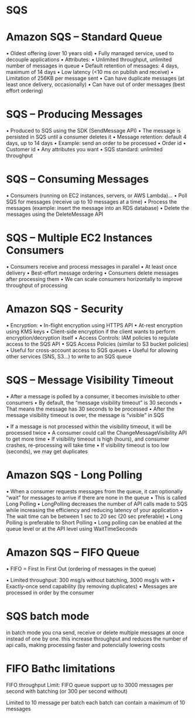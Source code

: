 # SQS

# Amazon SQS – Standard Queue
• Oldest offering (over 10 years old)
• Fully managed service, used to decouple applications
• Attributes:
• Unlimited throughput, unlimited number of messages in queue
• Default retention of messages: 4 days, maximum of 14 days
• Low latency (<10 ms on publish and receive)
• Limitation of 256KB per message sent
• Can have duplicate messages (at least once delivery, occasionally)
• Can have out of order messages (best effort ordering)

# SQS – Producing Messages
• Produced to SQS using the SDK (SendMessage API)
• The message is persisted in SQS until a consumer deletes it
• Message retention: default 4 days, up to 14 days
• Example: send an order to be processed
• Order id
• Customer id
• Any attributes you want
• SQS standard: unlimited throughput

# SQS – Consuming Messages
• Consumers (running on EC2 instances, servers, or AWS Lambda)…
• Poll SQS for messages (receive up to 10 messages at a time)
• Process the messages (example: insert the message into an RDS database)
• Delete the messages using the DeleteMessage API

# SQS – Multiple EC2 Instances Consumers

• Consumers receive and process
messages in parallel
• At least once delivery
• Best-effort message ordering
• Consumers delete messages
after processing them
• We can scale consumers
horizontally to improve
throughput of processing

# Amazon SQS - Security
• Encryption:
• In-flight encryption using HTTPS API
• At-rest encryption using KMS keys
• Client-side encryption if the client wants to perform encryption/decryption itself
• Access Controls: IAM policies to regulate access to the SQS API
• SQS Access Policies (similar to S3 bucket policies)
• Useful for cross-account access to SQS queues
• Useful for allowing other services (SNS, S3…) to write to an SQS queue

# SQS – Message Visibility Timeout
• After a message is polled by a consumer, it becomes invisible to other consumers
• By default, the “message visibility timeout” is 30 seconds
• That means the message has 30 seconds to be processed
• After the message visibility timeout is over, the message is “visible” in SQS

• If a message is not processed within the visibility timeout, it will be processed twice
• A consumer could call the ChangeMessageVisibility API to get more time
• If visibility timeout is high (hours), and consumer crashes, re-processing will take time
• If visibility timeout is too low (seconds), we may get duplicates

# Amazon SQS - Long Polling
• When a consumer requests messages from the
queue, it can optionally “wait” for messages to
arrive if there are none in the queue
• This is called Long Polling
• LongPolling decreases the number of API calls
made to SQS while increasing the efficiency
and reducing latency of your application
• The wait time can be between 1 sec to 20 sec
(20 sec preferable)
• Long Polling is preferable to Short Polling
• Long polling can be enabled at the queue level
or at the API level using WaitTimeSeconds

# Amazon SQS – FIFO Queue
• FIFO = First In First Out (ordering of messages in the queue)

• Limited throughput: 300 msg/s without batching, 3000 msg/s with
• Exactly-once send capability (by removing duplicates)
• Messages are processed in order by the consumer

 # SQS batch mode

 in batch mode you cna send, receive or delete multiple messages at once instead of one by one. this increase throughput and reduces the number of api calls, making processing faster and potencially lowering costs


 # FIFO Bathc limitations

 FIFO throughput Limit: FIFO queue support up  to 3000 messages per second with batching (or 300 per second without)

 Limited to 10 message per batch each batch can contain a maximum of 10 messages
